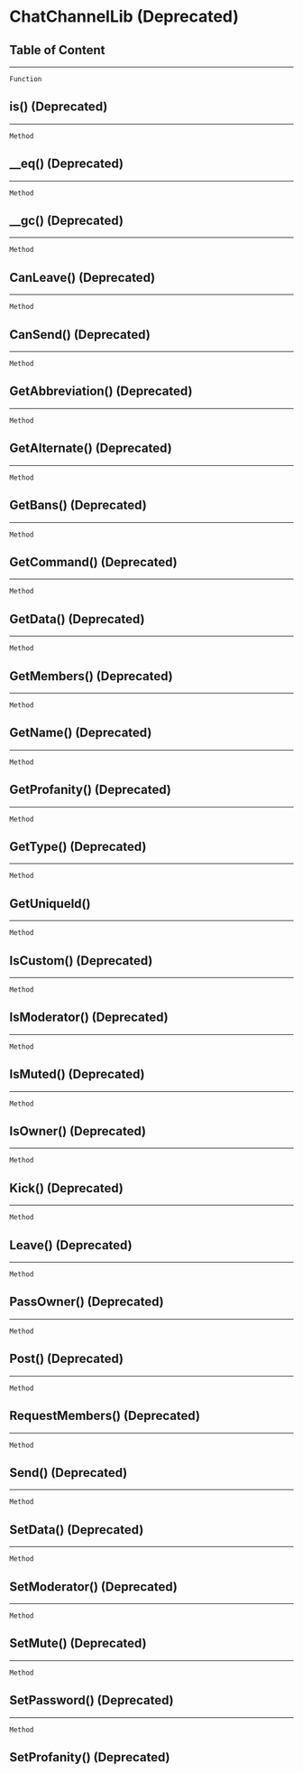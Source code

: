 ChatChannelLib (Deprecated)
===========================

Table of Content
---------------- 

<!-- toc -->

------------------------------------------------------------------------

`Function`

is() (Deprecated)
-----------------

------------------------------------------------------------------------

`Method`

\_\_eq() (Deprecated)
---------------------

------------------------------------------------------------------------

`Method`

\_\_gc() (Deprecated)
---------------------

------------------------------------------------------------------------

`Method`

CanLeave() (Deprecated)
-----------------------

------------------------------------------------------------------------

`Method`

CanSend() (Deprecated)
----------------------

------------------------------------------------------------------------

`Method`

GetAbbreviation() (Deprecated)
------------------------------

------------------------------------------------------------------------

`Method`

GetAlternate() (Deprecated)
---------------------------

------------------------------------------------------------------------

`Method`

GetBans() (Deprecated)
----------------------

------------------------------------------------------------------------

`Method`

GetCommand() (Deprecated)
-------------------------

------------------------------------------------------------------------

`Method`

GetData() (Deprecated)
----------------------

------------------------------------------------------------------------

`Method`

GetMembers() (Deprecated)
-------------------------

------------------------------------------------------------------------

`Method`

GetName() (Deprecated)
----------------------

------------------------------------------------------------------------

`Method`

GetProfanity() (Deprecated)
---------------------------

------------------------------------------------------------------------

`Method`

GetType() (Deprecated)
----------------------

------------------------------------------------------------------------

`Method`

GetUniqueId()
-------------

------------------------------------------------------------------------

`Method`

IsCustom() (Deprecated)
-----------------------

------------------------------------------------------------------------

`Method`

IsModerator() (Deprecated)
--------------------------

------------------------------------------------------------------------

`Method`

IsMuted() (Deprecated)
----------------------

------------------------------------------------------------------------

`Method`

IsOwner() (Deprecated)
----------------------

------------------------------------------------------------------------

`Method`

Kick() (Deprecated)
-------------------

------------------------------------------------------------------------

`Method`

Leave() (Deprecated)
--------------------

------------------------------------------------------------------------

`Method`

PassOwner() (Deprecated)
------------------------

------------------------------------------------------------------------

`Method`

Post() (Deprecated)
-------------------

------------------------------------------------------------------------

`Method`

RequestMembers() (Deprecated)
-----------------------------

------------------------------------------------------------------------

`Method`

Send() (Deprecated)
-------------------

------------------------------------------------------------------------

`Method`

SetData() (Deprecated)
----------------------

------------------------------------------------------------------------

`Method`

SetModerator() (Deprecated)
---------------------------

------------------------------------------------------------------------

`Method`

SetMute() (Deprecated)
----------------------

------------------------------------------------------------------------

`Method`

SetPassword() (Deprecated)
--------------------------

------------------------------------------------------------------------

`Method`

SetProfanity() (Deprecated)
---------------------------
